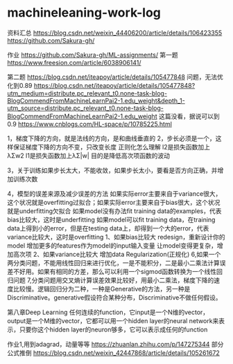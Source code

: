 # machineleaning-work-log
资料汇总
https://blog.csdn.net/weixin_44406200/article/details/106423355
https://github.com/Sakura-gh/

作业
https://github.com/Sakura-gh/ML-assignments/
第一题
https://www.freesion.com/article/6038906141/

第二题
https://blog.csdn.net/iteapoy/article/details/105477848
问题，无法优化到0.89
https://blog.csdn.net/iteapoy/article/details/105477848?utm_medium=distribute.pc_relevant_t0.none-task-blog-BlogCommendFromMachineLearnPai2-1.edu_weight&depth_1-utm_source=distribute.pc_relevant_t0.none-task-blog-BlogCommendFromMachineLearnPai2-1.edu_weight
这篇没看，据说可以到0.9
https://www.cnblogs.com/HL-space/p/10785225.html

1，梯度下降的方向，就是法线的方向，是和曲线垂直的
2，步长必须是一个，这样保证梯度下降的方向不变，只改变长度
正则化怎么理解
l2是损失函数加上λΣw2 
l1是损失函数加上λΣ|w|
目的是降低高次项函数的波动

3，关于训练如果步长太大，不能收敛，如果步长太小，要看是否方向正确，并增加训练次数

4，模型的误差来源及减少误差的方法
如果实际error主要来自于variance很大，这个状况就是overfitting过拟合；如果实际error主要来自于bias很大，这个状况就是underfitting欠拟合
如果model没有办法fit training data的examples，代表bias比较大，这时是underfitting
如果model可以fit training data，在training data上得到小的error，但是在testing data上，却得到一个大的error，代表variance比较大，这时是overfitting
    1、如果bias比较大
    redesign，重新设计你的model
    增加更多的features作为model的input输入变量
    让model变得更复杂，增加高次项
    2、如果variance比较大
    增加data
    Regularization(正规化)
6,如果一个两分类问题，不能用线性回归来进行优化，一是不能积分，二是最小二乘法计算误差不好用。如果有相同的方差，那么可以利用一个sigmod函数转换为一个线性回归问题
7,分类问题用交叉熵计算误差效果比较好，用最小二乘法，梯度下降的速度比较慢。逻辑回归分为二种，一种是Generative的方法，另一种是Discriminative。generative假设符合某种分布，Discriminative不做任何假设。

第八章Deep Learning
任何连续的function，它input是一个N维的vector，output是一个M维的vector，它都可以用一个hidden layer的neural network来表示，只要你这个hidden layer的neuron够多，它可以表示成任何的function

作业1,用到adagrad，动量等等
https://zhuanlan.zhihu.com/p/147275344
部分公式推倒
https://blog.csdn.net/weixin_42447868/article/details/105261672
